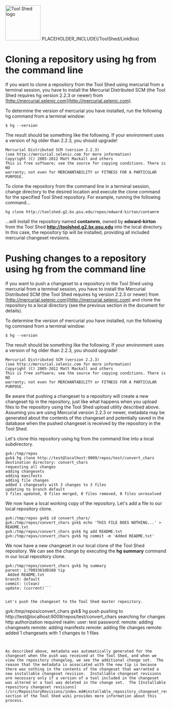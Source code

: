 <div class='right'> <a href='/ToolShed'><img src='/images/Logos/ToolShed.jpg' alt='Tool Shed logo' height="110px" /></a> PLACEHOLDER_INCLUDE(/ToolShed/LinkBox) </div>

# Cloning a repository using hg from the command line

If you want to clone a repository from the Tool Shed using mercurial from a terminal session, you have to install the Mercurial Distributed SCM (the Tool Shed requires hg version 2.2.3 or newer) from [http://mercurial.selenic.com](http://mercurial.selenic.com).  

To determine the version of mercurial you have installed, run the following hg command from a terminal window:

```
$ hg --version
```


The result should be something like the following.  If your environment uses a version of hg older than 2.2.3, you should upgrade!

```
Mercurial Distributed SCM (version 2.2.3)
(see http://mercurial.selenic.com for more information)
Copyright (C) 2005-2012 Matt Mackall and others
This is free software; see the source for copying conditions. There is NO
warranty; not even for MERCHANTABILITY or FITNESS FOR A PARTICULAR PURPOSE.
```


To clone the repository from the command line in a terminal session, change directory to the desired location and execute the clone command for the specified Tool Shed repository.  For example, running the following command...

```
hg clone http://toolshed.g2.bx.psu.edu/repos/edward-kirton/contamrm
```


...will install the repository named **contamrm**, owned by **edward-kirton** from the Tool Shed **http://toolshed.g2.bx.psu.edu** into the local directory.  In this case, the repository tip will be installed, providing all included mercurial changeset revisions.

# Pushing changes to a repository using hg from the command line

If you want to push a changeset to a repository in the Tool Shed using mercurial from a terminal session, you have to install the Mercurial Distributed SCM (the Tool Shed requires hg version 2.2.3 or newer) from [http://mercurial.selenic.com](http://mercurial.selenic.com) and clone the repository to a local directory (see the previous section in the document for details).

To determine the version of mercurial you have installed, run the following hg command from a terminal window:

```$ hg --version```


The result should be something like the following.  If your environment uses a version of hg older than 2.2.3, you should upgrade!

```
Mercurial Distributed SCM (version 2.2.3)
(see http://mercurial.selenic.com for more information)
Copyright (C) 2005-2012 Matt Mackall and others
This is free software; see the source for copying conditions. There is NO
warranty; not even for MERCHANTABILITY or FITNESS FOR A PARTICULAR PURPOSE.
```


Be aware that pushing a changeset to a repository will create a new changeset tip in the repository, just like what happens when you upload files to the repository using the Tool Shed upload utility described above.  Assuming you are using Mercurial version 2.2.3 or newer, metadata may be generated about the contents of the changeset and potentially saved in the database when the pushed changeset is received by the repository in the Tool Shed.

Let's clone this repository using hg from the command line into a local subdirectory.

```
gvk:/tmp/repos
gvk$ hg clone http://test@localhost:9009/repos/test/convert_chars
destination directory: convert_chars
requesting all changes
adding changesets
adding manifests
adding file changes
added 1 changesets with 3 changes to 3 files
updating to branch default
3 files updated, 0 files merged, 0 files removed, 0 files unresolved
```


We now have a local working copy of the repository.  Let's add a file to our local repository clone.

```
gvk:/tmp/repos gvk$ cd convert_chars/
gvk:/tmp/repos/convert_chars gvk$ echo 'THIS FILE DOES NOTHING...' > README.txt
gvk:/tmp/repos/convert_chars gvk$ hg add README.txt
gvk:/tmp/repos/convert_chars gvk$ hg commit -m 'Added README.txt'
```


We now have a new changeset in our local clone of the Tool Shed repository.  We can see the change by executing the **hg summary** command in our local repository clone.

```
gvk:/tmp/repos/convert_chars gvk$ hg summary
parent: 1:7003363d0160 tip
 Added README.txt
branch: default
commit: (clean)
update: (current)```


Let's push the changeset to the Tool Shed master repository.

```
gvk:/tmp/repos/convert_chars gvk$ hg push
pushing to http://test@localhost:9009/repos/test/convert_chars
searching for changes
http authorization required
realm: 
user: test
password: 
remote: adding changesets
remote: adding manifests
remote: adding file changes
remote: added 1 changesets with 1 changes to 1 files
```


As described above, metadata was automatically generated for the changeset when the push was received at the Tool Shed, and when we view the repository changelog, we see the additional change set.  The reason that the metadata is associated with the new tip is because there was nothing in the contents of the changeset that warranted a new installable changeset revision.  Installable changeset revisions are necessary only if a version of a tool included in the changeset was altered or a tool was deleted in the change set.  The [Installable repository changeset revisions](/src/RepositoryRevisions/index.md#installable_repository_changeset_revisions) section of the Tool Shed wiki provides more information about this process.
